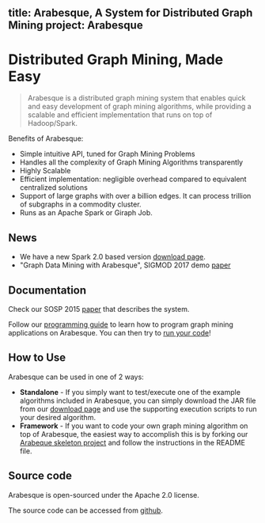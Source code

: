 title: Arabesque, A System for Distributed Graph Mining
project: Arabesque
---
# Distributed Graph Mining, Made Easy
>Arabesque is a distributed graph mining system that enables quick and easy development of graph mining algorithms, while providing a scalable and efficient implementation that runs on top of Hadoop/Spark.

Benefits of Arabesque:
- Simple intuitive API, tuned for Graph Mining Problems
- Handles all the complexity of Graph Mining Algorithms transparently
- Highly Scalable
- Efficient implementation: negligible overhead compared to equivalent centralized solutions
- Support of large graphs with over a billion edges. It can process trillion of subgraphs in a commodity cluster.
- Runs as an Apache Spark or Giraph Job.
 
## News
- We have a new Spark 2.0 based version [download page](download.html).
- "Graph Data Mining with Arabesque", SIGMOD 2017 demo [paper](http://ds.qcri.org/publications/2017-hussein-sigmod.pdf)

## Documentation

Check our SOSP 2015 [paper](http://sigops.org/sosp/sosp15/current/2015-Monterey/printable/093-teixeira.pdf) that describes the system.

Follow our [programming guide](user_guide.html) to learn how to program graph mining applications on Arabesque. You can then try to [run your code](how_run.html)!

## How to Use
Arabesque can be used in one of 2 ways:
* **Standalone** - If you simply want to test/execute one of the example algorithms included in Arabesque, you can simply download the JAR file from our [download page](download.html) and use the supporting execution scripts to run your desired algorithm.
* **Framework** - If you want to code your own graph mining algorithm on top of Arabesque, the easiest way to accomplish this is by forking our [Arabeque skeleton project](https://github.com/Qatar-Computing-Research-Institute/Arabesque-Skeleton) and follow the instructions in the README file.

## Source code
Arabesque is open-sourced under the Apache 2.0 license.

The source code can be accessed from [github](https://github.com/Qatar-Computing-Research-Institute/Arabesque).
